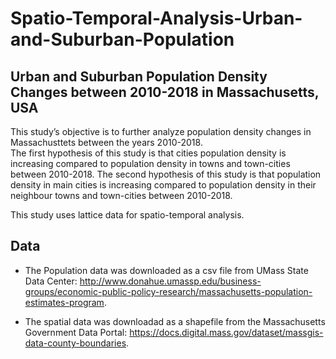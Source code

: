 # Spatio-Temporal-Analysis-Urban-and-Suburban-Population

## Urban and Suburban Population Density Changes between 2010-2018 in Massachusetts, USA

This study’s objective is to further analyze population density changes in Massachusttets between the years 2010-2018.  
The first hypothesis of this study is that cities population density is increasing compared to population density in towns and town-cities between 2010-2018. 
The second hypothesis of this study is that population density in main cities is increasing compared to population density in their neighbour towns and town-cities between 2010-2018.

This study uses lattice data for spatio-temporal analysis.

## Data

* The Population data was downloaded as a csv file from UMass State Data Center: http://www.donahue.umassp.edu/business-groups/economic-public-policy-research/massachusetts-population-estimates-program.

* The spatial data was downloadad as a shapefile from the Massachusetts Government Data Portal: https://docs.digital.mass.gov/dataset/massgis-data-county-boundaries.
